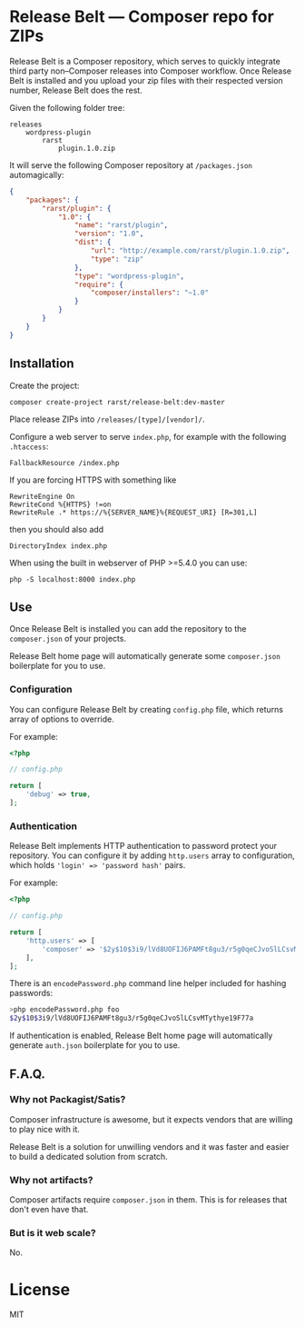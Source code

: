 # Release Belt — Composer repo for ZIPs

Release Belt is a Composer repository, which serves to quickly integrate third party non–Composer releases into Composer workflow. Once Release Belt is installed and you upload your zip files with their respected version number, Release Belt does the rest.

Given the following folder tree:

```
releases
	wordpress-plugin
		rarst
			plugin.1.0.zip
```

It will serve the following Composer repository at `/packages.json` automagically:

```json
{
    "packages": {
        "rarst/plugin": {
            "1.0": {
                "name": "rarst/plugin",
                "version": "1.0",
                "dist": {
                    "url": "http://example.com/rarst/plugin.1.0.zip",
                    "type": "zip"
                },
                "type": "wordpress-plugin",
                "require": {
                    "composer/installers": "~1.0"
                }
            }
        }
    }
}
```

## Installation

Create the project:

```
composer create-project rarst/release-belt:dev-master
```

Place release ZIPs into `/releases/[type]/[vendor]/`.

Configure a web server to serve `index.php`, for example with the following `.htaccess`:

```
FallbackResource /index.php
```

If you are forcing HTTPS with something like 
```
RewriteEngine On 
RewriteCond %{HTTPS} !=on
RewriteRule .* https://%{SERVER_NAME}%{REQUEST_URI} [R=301,L]
```

then you should also add
```
DirectoryIndex index.php
```

When using the built in webserver of PHP >=5.4.0 you can use:

```
php -S localhost:8000 index.php
```

## Use

Once Release Belt is installed you can add the repository to the `composer.json` of your projects.

Release Belt home page will automatically generate some `composer.json` boilerplate for you to use.

### Configuration

You can configure Release Belt by creating `config.php` file, which returns array of options to override.

For example:

```php
<?php

// config.php

return [
    'debug' => true,  
];
```

### Authentication

Release Belt implements HTTP authentication to password protect your repository. You can configure it by adding `http.users` array to configuration, which holds `'login' => 'password hash'` pairs.

For example:

```php
<?php

// config.php

return [
    'http.users' => [
        'composer' => '$2y$10$3i9/lVd8UOFIJ6PAMFt8gu3/r5g0qeCJvoSlLCsvMTythye19F77a',
    ],
];
```

There is an `encodePassword.php` command line helper included for hashing passwords:

```bash
>php encodePassword.php foo
$2y$10$3i9/lVd8UOFIJ6PAMFt8gu3/r5g0qeCJvoSlLCsvMTythye19F77a
```

If authentication is enabled, Release Belt home page will automatically generate `auth.json` boilerplate for you to use.

## F.A.Q.

### Why not Packagist/Satis?

Composer infrastructure is awesome, but it expects vendors that are willing to play nice with it.

Release Belt is a solution for unwilling vendors and it was faster and easier to build a dedicated solution from scratch. 

### Why not artifacts?

Composer artifacts require `composer.json` in them. This is for releases that don't even have that.

### But is it web scale?

No.

# License

MIT